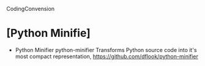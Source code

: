 CodingConvension

# [Python Minifie]
+ Python Minifier python-minifier Transforms Python source code into it's most compact representation, https://github.com/dflook/python-minifier

